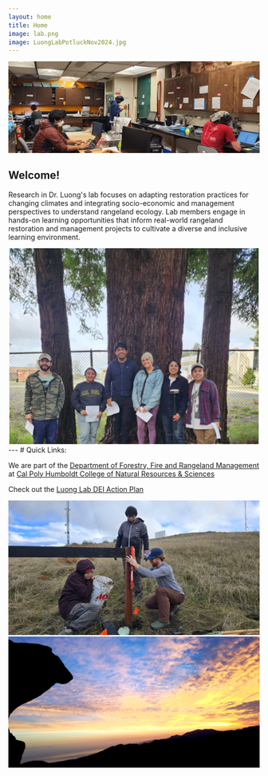 ```yaml
---
layout: home
title: Home
image: lab.png
image: LuongLabPotluckNov2024.jpg
---
```


<div align="center">
  <img src="/assets/img/LabWork.jpg" alt="Description" width="750">
</div>  

Welcome! 
---
Research in Dr. Luong's lab focuses on adapting restoration practices for changing climates and integrating socio-economic and management perspectives to understand rangeland ecology. Lab members engage in hands-on learning opportunities that inform real-world rangeland restoration and management projects to cultivate a diverse and inclusive learning environment. 


<div align="center">
  <img src="/assets/img/lab.png" alt="Description" width="500">
</div>  
---
# Quick Links:  

We are part of the [Department of Forestry, Fire and Rangeland Management](https://ffrm.humboldt.edu/why-forestry) at [Cal Poly Humboldt College of Natural Resources & Sciences](https://cnrs.humboldt.edu/)  

Check out the [Luong Lab DEI Action Plan](https://docs.google.com/document/d/1RVHRP_jJqwDWBOIRaE78yCK5Q4iO7_UxVKMFNqwbh6c/edit?usp=sharing)  

<div align="center">
  <img src="/assets/img/KneelandDroughtNet.jpg" alt="Description" width="750">
</div>  

<div align="center">
  <img src="/assets/img/about-page.jpg" alt="Description" width="750">
</div>  


